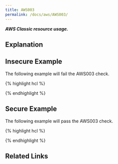 ```yaml
---
title: AWS003
permalink: /docs/aws/AWS003/
---
```


***AWS Classic resource usage.***

## Explanation





## Insecure Example

The following example will fail the AWS003 check.

{% highlight hcl %}



{% endhighlight %}

## Secure Example

The following example will pass the AWS003 check.

{% highlight hcl %}



{% endhighlight %}

## Related Links



